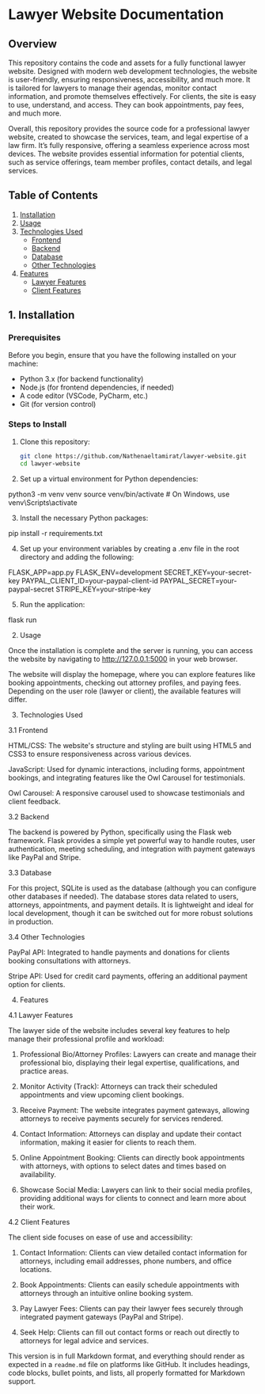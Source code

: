 

# Lawyer Website Documentation

## Overview
This repository contains the code and assets for a fully functional lawyer website. Designed with modern web development technologies, the website is user-friendly, ensuring responsiveness, accessibility, and much more. It is tailored for lawyers to manage their agendas, monitor contact information, and promote themselves effectively. For clients, the site is easy to use, understand, and access. They can book appointments, pay fees, and much more.

Overall, this repository provides the source code for a professional lawyer website, created to showcase the services, team, and legal expertise of a law firm. It’s fully responsive, offering a seamless experience across most devices. The website provides essential information for potential clients, such as service offerings, team member profiles, contact details, and legal services.

## Table of Contents
1. [Installation](#installation)
2. [Usage](#usage)
3. [Technologies Used](#technologies-used)
   - [Frontend](#frontend)
   - [Backend](#backend)
   - [Database](#database)
   - [Other Technologies](#other-technologies)
4. [Features](#features)
   - [Lawyer Features](#lawyer-features)
   - [Client Features](#client-features)

## 1. Installation

### Prerequisites
Before you begin, ensure that you have the following installed on your machine:

- Python 3.x (for backend functionality)
- Node.js (for frontend dependencies, if needed)
- A code editor (VSCode, PyCharm, etc.)
- Git (for version control)

### Steps to Install
1. Clone this repository:
   ```bash
   git clone https://github.com/Nathenaeltamirat/lawyer-website.git
   cd lawyer-website

2. Set up a virtual environment for Python dependencies:

python3 -m venv venv
source venv/bin/activate  # On Windows, use venv\Scripts\activate


3. Install the necessary Python packages:

pip install -r requirements.txt


4. Set up your environment variables by creating a .env file in the root directory and adding the following:

FLASK_APP=app.py
FLASK_ENV=development
SECRET_KEY=your-secret-key
PAYPAL_CLIENT_ID=your-paypal-client-id
PAYPAL_SECRET=your-paypal-secret
STRIPE_KEY=your-stripe-key


5. Run the application:

flask run



2. Usage

Once the installation is complete and the server is running, you can access the website by navigating to http://127.0.0.1:5000 in your web browser.

The website will display the homepage, where you can explore features like booking appointments, checking out attorney profiles, and paying fees. Depending on the user role (lawyer or client), the available features will differ.

3. Technologies Used

3.1 Frontend

HTML/CSS: The website's structure and styling are built using HTML5 and CSS3 to ensure responsiveness across various devices.

JavaScript: Used for dynamic interactions, including forms, appointment bookings, and integrating features like the Owl Carousel for testimonials.

Owl Carousel: A responsive carousel used to showcase testimonials and client feedback.


3.2 Backend

The backend is powered by Python, specifically using the Flask web framework. Flask provides a simple yet powerful way to handle routes, user authentication, meeting scheduling, and integration with payment gateways like PayPal and Stripe.

3.3 Database

For this project, SQLite is used as the database (although you can configure other databases if needed). The database stores data related to users, attorneys, appointments, and payment details. It is lightweight and ideal for local development, though it can be switched out for more robust solutions in production.

3.4 Other Technologies

PayPal API: Integrated to handle payments and donations for clients booking consultations with attorneys.

Stripe API: Used for credit card payments, offering an additional payment option for clients.


4. Features

4.1 Lawyer Features

The lawyer side of the website includes several key features to help manage their professional profile and workload:

1. Professional Bio/Attorney Profiles: Lawyers can create and manage their professional bio, displaying their legal expertise, qualifications, and practice areas.


2. Monitor Activity (Track): Attorneys can track their scheduled appointments and view upcoming client bookings.


3. Receive Payment: The website integrates payment gateways, allowing attorneys to receive payments securely for services rendered.


4. Contact Information: Attorneys can display and update their contact information, making it easier for clients to reach them.


5. Online Appointment Booking: Clients can directly book appointments with attorneys, with options to select dates and times based on availability.


6. Showcase Social Media: Lawyers can link to their social media profiles, providing additional ways for clients to connect and learn more about their work.



4.2 Client Features

The client side focuses on ease of use and accessibility:

1. Contact Information: Clients can view detailed contact information for attorneys, including email addresses, phone numbers, and office locations.


2. Book Appointments: Clients can easily schedule appointments with attorneys through an intuitive online booking system.


3. Pay Lawyer Fees: Clients can pay their lawyer fees securely through integrated payment gateways (PayPal and Stripe).


4. Seek Help: Clients can fill out contact forms or reach out directly to attorneys for legal advice and services.



This version is in full Markdown format, and everything should render as expected in a `readme.md` file on platforms like GitHub. It includes headings, code blocks, bullet points, and lists, all properly formatted for Markdown support.

